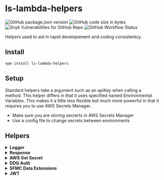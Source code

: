 # ls-lambda-helpers
![GitHub package.json version](https://img.shields.io/github/package-json/v/jacobcravinho/ls-lambda-helpers)
![GitHub code size in bytes](https://img.shields.io/github/languages/code-size/jacobcravinho/ls-lambda-helpers?color=green)
![Snyk Vulnerabilities for GitHub Repo](https://img.shields.io/snyk/vulnerabilities/github/jacobcravinho/ls-lambda-helpers)
![GitHub Workflow Status](https://img.shields.io/github/workflow/status/jacobcravinho/ls-lambda-helpers/npm-publish)

Helpers used to aid in rapid developement and coding consistentcy.
## Install
    npm install ls-lambda-helpers

## Setup
Standard helpers take a argument such as an apiKey when calling a method.  This helper differs in that it uses specified named Environmental Variables.  This makes it a little less flexible but much more powerful in that it requires you to use AWS Secrets Manager.

* Make sure you are storing secrerts in AWS Secrets Manager
* Use a config file to change secrets between environments

## Helpers

<!-- Logger -->
<details><summary><b>Logger</b></summary>
<p>

### Description
Create log levels between environments

* console.debug() - If log level is set to debug, it will log everything.
* console.info() - If log level is set to info, it will log info and error.
* console.error() - If log level is set to error, it will only log error.
* console.audit() - If log level is set to audit, it will log no matter the level or stage.
* console.log() is overwritten so that if the stage is Production it will NOT log. This prevents sensitive information from ending up in the logs
### Setup
#### serverless.yml
```yaml
service: service-name
custom:
    logLevel:
        dev: 'debug'
        qa: 'info'
        preprod: 'info'
        prod: 'error'
provider:
    environment:
        STAGE: ${self:provider.stage}
        LOG_LEVEL: ${self:custom.logLevel.${self:provider.stage}}
```
** Note: If you do not need custom level for each stage and only want to override PROD then only include `STAGE: ${self:provider.stage}`

#### file.js
```js
const { Logger } = require('ls-lambda-helpers');
const console = new Logger();

exports.handler = async (event, context) => { 
  console.info("Event", event);
  console.audit("Context", context);
}
```

</p>
</details>


<!-- AWS Get Secret -->
<details><summary><b>Response</b></summary>
<p>

### Description
When using Lambda Proxy with ApiGateway this will return the proper response back to the client.

### Setup

#### file.js
```js
const { Response } = require('ls-lambda-helpers');

exports.handler = async (event, context) => { 
  const {queryStringParameters:{test}} = event;
  if (test != "string") return new Response("Your input is garbage").fail();
  
  return new Response("Looks Good").sucess();
}
```
</p>
</details>


<!-- AWS Get Secret -->
<details><summary><b>AWS Get Secret</b></summary>
<p>

### Description
Retrieves AWS Secret by name.  Secret must be in json (key: value) format.

### Setup
Create a new secret in Secrets Manager and record the name.
#### file.js
```js
const { Secrets } = require('ls-lambda-helpers');
const {SECRET_NAME} = process.env;

exports.handler = async (event, context) => { 
  const secret = await Secrets.getSecret(SECRET_NAME);
  console.log('SECRET:', secret)
}
```
</p>
</details>


<!-- DDQ Auth -->
<details><summary><b>DDQ Auth</b></summary>
<p>

### Description
Handles authentication and updating expired tokens in AWS SSM parameter store.

### Setup
As of now you must use SSM Parameter Store but a refactor will be coming to move to Secrets Manager
#### serverless.yml
```yaml
service: service-name
provider:
    environment:
        DDQ_URL: https://url-to-ddq-endpoint
        DDQ_TOKEN: /ddq/dev/token
        DDQ_CREDENTIALS: /ddq/dev/credentials
        DDQ_SESSION_TOKEN: /application-name/dev/ddq/session
```

#### file.js
```js
const { DDQ } = require('ls-lambda-helpers');
...
exports.handler = async (event, context) => { 
  const session = await DDQ.ddqAuth();
  const orderHeader = await getOrderHeader(session.ddqToken, orderId);
}
```
</p>
</details>

<!-- SFMC Data Endpoints -->
<details><summary><b>SFMC Data Extensions</b></summary>
<p>

### Description
Handles authentication and calling SalesForce Marketing Cloud DataExtension API

### Setup
You must use AWS SecretesManager to store your credentials.  Please store creds in the following format: `clientId:{ID}, clientSecret:{SECRET}`
#### serverless.yml
```yaml
service: service-name
provider:
    environment:
        SFMC_SECRET_NAME: name-of-secret
```

#### file.js
```js
const { SFMC } = require('ls-lambda-helpers');
// This is the URL path after /data/v1/async/dataextensions/key:
const {SFMC_URL_METHOD} = process.env;

exports.handler = async (event, context) => { 
  const postRes = await SFMC.postAPI(SFMC_URL_METHOD, {items:[{item1:'value1', item2:'value2'}]});
        console.log('POST RES:', postRes);
}
```
</p>
</details>

<!-- JWT -->
<details><summary><b>JWT</b></summary>
<p>

### Description
Handles JWT tokens decoding and validations.

### Setup
The JWT helper has inbuilt functions that take a JWT token to manage their data.
#### file.js
```js
const { JWT } = require('ls-lambda-helpers');

exports.handler = async (event, context) => { 
  const token = JSON.parse(event.body);
  
  // DECODE: Decodes the info inside a token.
  const decodedToken = JWT.decode(token);

  // HAS EXPIRED: Tells if a token has expired.
  const isExpired = JWT.hasExpired(token);
  // You can pass the decoded token to this method if you already did it before.
  const isExpiredFromString = JWT.decodedTokenHasExpired(decodedToken);
}
```
</p>
</details>